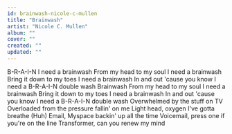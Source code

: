 ```yaml
---
id: brainwash-nicole-c-mullen
title: "Brainwash"
artist: "Nicole C. Mullen"
album: ""
cover: ""
created: ""
updated: ""
---
```


B-R-A-I-N
I need a brainwash
From my head to my soul
I need a brainwash
Bring it down to my toes
I need a brainwash
In and out 'cause you know
I need a B-R-A-I-N double wash
Brainwash
From my head to my soul
I need a brainwash
Bring it down to my toes
I need a brainwash
In and out 'cause you know
I need a B-R-A-I-N double wash
Overwhelmed by the stuff on TV
Overloaded from the pressure fallin' on me
Light head, oxygen I've gotta breathe (Huh)
Email, Myspace backin' up all the time
Voicemail, press one if you're on the line
Transformer, can you renew my mind